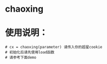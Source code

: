# chaoxing


# 使用说明：
    # cx = chaoxing(parameter) 请传入你的超星cookie
    # 初始化后请先使用load函数
    # 请参考下面demo
